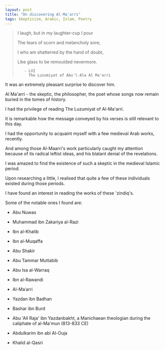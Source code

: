 ```yaml
---
layout: post
title: "On discovering Al-Maʿarri"
tags: Skepticism, Arabic, Islam, Poetry
---
```


> I laugh, but in my laughter-cup I pour
>
> The tears of scorn and melancholy sore;
>
> I who am shatterred by the hand of doubt,
>
> Like glass to be remoulded nevermore.
>
>        - LVI
>          The Luzumiyat of Abu'l-Ala Al Ma'arri

It was an extremely pleasant surprise to discover him.

Al Ma'arri - the skeptic, the philosopher, the poet whose songs now remain buried in the tomes of history.

I had the privilege of reading The Luzumiyat of Al-Ma'arri.

It is remarkable how the message conveyed by his verses is still relevant to this day.

I had the opportunity to acquaint myself with a few medieval Arab works, recently.

And among those Al-Maarri's work particularly caught my attention because of its radical leftist ideas, and his blatant denial of the revelations.

I was amazed to find the existence of such a skeptic in the medieval Islamic period.

Upon researching a little, I realised that quite a few of these individuals existed during those periods.

I have found an interest in reading the works of these 'zindiq's.

Some of the notable ones I found are:

- Abu Nuwas

- Muhammad ibn Zakariya al-Razi

- Ibn al-Khatib

- Ibn al-Muqaffa

- Abu Shakir

- Abu Tammar Muttabib

- Abu Isa al-Warraq

- Ibn al-Rawandi

- Al-Maʿarri

- Yazdan ibn Badhan

- Bashar ibn Burd

- Abu 'All Raja' ibn Yazdanbakht, a Manichaean theologian during the caliphate of al-Ma'mun (813-833 CE)

- Abdulkarim ibn abi Al-Ouja

- Khalid al-Qasri
